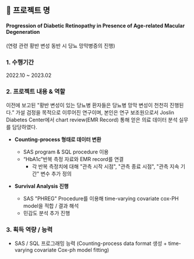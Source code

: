 ## 📂 프로젝트 명
#### Progression of Diabetic Retinopathy in Presence of Age-related Macular Degeneration <br>
(연령 관련 황반 변성 동반 시 당뇨 망막병증의 진행)

### 1. 수행기간
2022.10 ~ 2023.02

### 2. 프로젝트 내용 & 역할
이전에 보고된 "황반 변성이 있는 당뇨병 환자들은 당뇨병 망막 변성이 천천히 진행된다.” 가설 검정을 목적으로 이루어진 연구이며,
본인은 연구 보조원으로서 Joslin Diabetes Center에서 chart review(EMR Record) 통해 얻은 의료 데이터 분석 실무를 담당하였다. <br>
* **Counting-process 형태로 데이터 변환**
  - SAS program & SQL procedure 이용<br>
  - “HbA1c”반복 측정 자료와 EMR record를 연결<br>
	- 각 반복 측정치에 대해 "관측 시작 시점", "관측 종료 시점", "관측 지속 기간" 변수 추가 정의<br>

* **Survival Analysis 진행**
  - SAS "PHREG" Procedure를 이용해 time-varying covariate cox-PH model을 적합 / 결과 해석<br>
  - 민감도 분석 추가 진행<br>

### 3. 획득 역량 / 능력
- SAS / SQL 프로그래밍 능력 (Counting-process data format 생성 + time-varying covariate Cox-ph model fitting)
